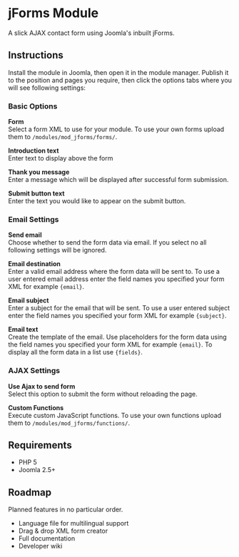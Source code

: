 jForms Module
======
A slick AJAX contact form using Joomla's inbuilt jForms.


## Instructions

Install the module in Joomla, then open it in the module manager. Publish it to the position and pages you require, then click the options tabs where you will see following settings:

### Basic Options

**Form**  
Select a form XML to use for your module. To use your own forms upload them to `/modules/mod_jforms/forms/`.

**Introduction text**  
Enter text to display above the form

**Thank you message**  
Enter a message which will be displayed after successful form submission.

**Submit button text**  
Enter the text you would like to appear on the submit button.

### Email Settings

**Send email**  
Choose whether to send the form data via email. If you select no all following settings will be ignored.

**Email destination**  
Enter a valid email address where the form data will be sent to. 
To use a user entered email address enter the field names you specified your form XML for example `{email}`.

**Email subject**  
Enter a subject for the email that will be sent.
To use a user entered subject enter the field names you specified your form XML for example `{subject}`.

**Email text**  
Create the template of the email. 
Use placeholders for the form data using the field names you specified your form XML for example `{email}`.
To display all the form data in a list use `{fields}`.

### AJAX Settings

**Use Ajax to send form**  
Select this option to submit the form without reloading the page.

**Custom Functions**  
Execute custom JavaScript functions. To use your own functions upload them to `/modules/mod_jforms/functions/`.


## Requirements

- PHP 5
- Joomla 2.5+

## Roadmap

Planned features in no particular order.

- Language file for multilingual support
- Drag & drop XML form creator
- Full documentation
- Developer wiki
